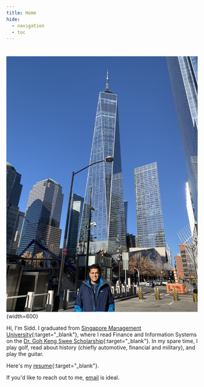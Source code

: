 ```yaml
---
title: Home
hide:
  - navigation
  - toc
---
```


#      

![Sidd](assets/img/Sidd.jpg){width=600}

Hi, I'm Sidd. I graduated from [Singapore Management University](https://smu.edu.sg){:target="_blank"}, where I read
Finance and Information Systems on
the [Dr. Goh Keng Swee Scholarship](https://abs.org.sg/dr-goh-keng-swee-scholarship){:target="_blank"}. In my spare
time, I play golf, read about history (chiefly automotive, financial and military), and play the guitar.

Here's my [resume](assets/sidpyasi.pdf){:target="_blank"}.

If you'd like to reach out to me, [email](mailto:sidd@pyasi.net) is ideal.